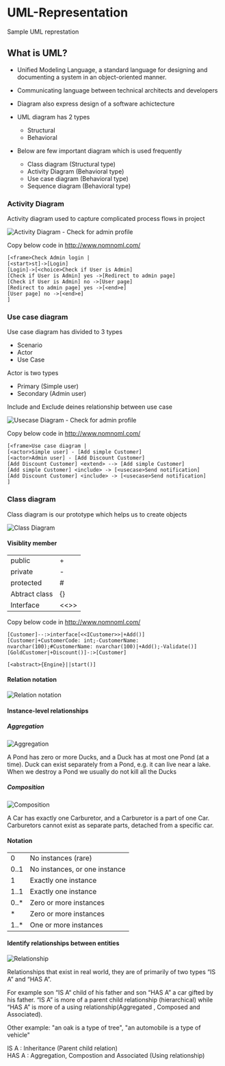 # UML-Representation
 Sample UML represtation

## What is UML?

* Unified Modeling Language, a standard language for designing and documenting a system in an object-oriented manner.

* Communicating language between technical architects and developers

* Diagram also express design of a software achictecture

* UML diagram has 2 types
    * Structural 
    * Behavioral 

* Below are few important diagram which is used frequently
    * Class diagram (Structural type) 
    * Activity Diagram (Behavioral type)
    * Use case diagram (Behavioral type)
    * Sequence diagram (Behavioral type)

### Activity Diagram

Activity diagram used to capture complicated process flows in project

![Activity Diagram - Check for admin profile](Assets/ActivityDiagram.png)  

Copy below code in http://www.nomnoml.com/

``` nomnoml
[<frame>Check Admin login |
[<start>st]->[Login]
[Login]->[<choice>Check if User is Admin]
[Check if User is Admin] yes ->[Redirect to admin page]
[Check if User is Admin] no ->[User page]
[Redirect to admin page] yes ->[<end>e]
[User page] no ->[<end>e]
]
```

### Use case diagram

Use case diagram has divided to 3 types
* Scenario
* Actor
* Use Case

Actor is two types
* Primary (Simple user)
* Secondary (Admin user)

Include and Exclude deines relationship between use case

![Usecase Diagram - Check for admin profile](Assets/UseCaseDiagram.png)  

Copy below code in http://www.nomnoml.com/

``` nomnoml
[<frame>Use case diagram |
[<actor>Simple user] - [Add simple Customer]
[<actor>Admin user] - [Add Discount Customer]
[Add Discount Customer] <extend> --> [Add simple Customer] 
[Add simple Customer] <include> -> [<usecase>Send notification] 
[Add Discount Customer] <include> -> [<usecase>Send notification] 
]
```

### Class diagram

Class diagram is our prototype which helps us to create objects

![Class Diagram](Assets/ClassDiagram.png) 

#### Visiblity member

|||
|--|--|
| public |  + |
| private |  - |
| protected |  # |
| Abtract class  | {} |
| Interface |  <<>> |

Copy below code in http://www.nomnoml.com/

``` nomnoml
[Customer]--:>interface[<<ICustomer>>|+Add()]
[Customer|+CustomerCode: int;-CustomerName: nvarchar(100);#CustomerName: nvarchar(100)|+Add();-Validate()]
[GoldCustomer|+Discount()]-:>[Customer]

[<abstract>{Engine}||start()]
```

#### Relation notation

![Relation notation](Assets/ClassDiagram_feature.PNG)

#### Instance-level relationships

##### Aggregation

![Aggregation](Assets/Aggregation.PNG)

A Pond has zero or more Ducks, and a Duck has at most one Pond (at a time). Duck can exist separately from a Pond, e.g. it can live near a lake. When we destroy a Pond we usually do not kill all the Ducks

##### Composition

![Composition](Assets/Composition.PNG)

 A Car has exactly one Carburetor, and a Carburetor is a part of one Car. Carburetors cannot exist as separate parts, detached from a specific car.

#### Notation

|||
|--|--|
|0	 | No  instances (rare) |
|0..1 | 	No instances, or one instance |
|1	 | Exactly one instance |
|1..1 | 	Exactly one instance |
|0..* | 	Zero or more instances |
|*	 | Zero or more instances |
|1..* | 	One or more instances |

#### Identify relationships between entities

![Relationship](Assets/Relationship.PNG)

Relationships that exist in real world, they are of primarily of two types “IS A” and “HAS A”.

For example son “IS A“ child of his father and son “HAS A” a car gifted by his father. “IS A” is more of a parent child relationship (hierarchical) while “HAS A” is more of a using relationship(Aggregated , Composed and Associated).

Other example:
"an oak is a type of tree", "an automobile is a type of vehicle"

IS A : Inheritance (Parent child relation) <br/>
HAS A : Aggregation, Compostion and Associated (Using relationship)